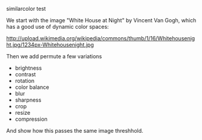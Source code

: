 similarcolor test


We start with the image "White House at Night" by Vincent Van Gogh, which has a good use of dynamic color spaces:

http://upload.wikimedia.org/wikipedia/commons/thumb/1/16/Whitehousenight.jpg/1234px-Whitehousenight.jpg


Then we add permute a few variations

 * brightness
 * contrast
 * rotation
 * color balance
 * blur
 * sharpness
 * crop
 * resize
 * compression

And show how this passes the same image threshhold.
